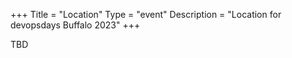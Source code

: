 +++
Title = "Location"
Type = "event"
Description = "Location for devopsdays Buffalo 2023"
+++

TBD

<!-- Uncomment this only if you have set the coordinates for your location in the config yaml. Get Latitude and Longitude of a Point: http://itouchmap.com/latlong.html
{{< event_map >}}-->

<!-- ***
## <a name="hotels">Hotels:
The Transit Drive-in is located in a rural community a few miles North and East of Buffalo. There is minimal travel pressure across the region during early October, so blocks of rooms at a specific hotel have not been prepared in advance. For locations near the venue, we would suggest:

### Hampton Inn Lockport - Buffalo
6082 S Transit Rd
Lockport, NY 14094

### Holiday Inn Express
6900 S Transit Rd
Lockport, NY 14094

---

A more central location, about mid-way between the venue and downtown Buffalo, can be found in the Town of Amherst near the University at Buffalo’s North Campus. For this area we would suggest:

### DoubleTree by Hilton Hotel Buffalo - Amherst
10 Flint Rd
Amherst, NY 14226

### Buffalo Marriott Niagara
1340 Millersport Hwy
Amherst, NY 14221   -->
